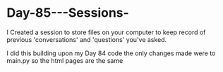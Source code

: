 # Day-85---Sessions-
I Created a session to store files on your computer to keep record of previous 'conversations' and 'questions' you've asked.

I did this building upon my Day 84 code the only changes made were to main.py so the html pages are the same
